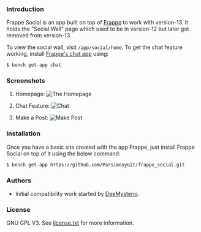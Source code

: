 ### Introduction

Frappe Social is an app built on top of [Frappe](https://github.com/frappe/frappe) to work with version-13. It holds the "Social Wall" page which used to be in version-12 but later got removed from version-13.

To view the social wall, visit `/app/social/home`. To get the chat feature working, install [Frappe's chat app](https://github.com/frappe/chat) using:

```sh
$ bench get-app chat
```

### Screenshots
1. Homepage:
![The Homepage](https://github.com/ParsimonyGit/frappe_social/blob/master/screenshots/social_homepage.png)

2. Chat Feature:
![Chat](https://github.com/ParsimonyGit/frappe_social/blob/master/screenshots/social_chat.png)

3. Make a Post:
![Make Post](https://github.com/ParsimonyGit/frappe_social/blob/master/screenshots/social_post.gif)

### Installation

Once you have a basic site created with the app Frappe, just install Frappe Social on top of it using the below command:
```sh
$ bench get-app https://github.com/ParsimonyGit/frappe_social.git
```

### Authors

- Initial compatibility work started by [DeeMysterio](https://github.com/DeeMysterio/frappe_social).

### License

GNU GPL V3. See [license.txt](https://github.com/ParsimonyGit/frappe_social/blob/master/license.txt) for more information.
